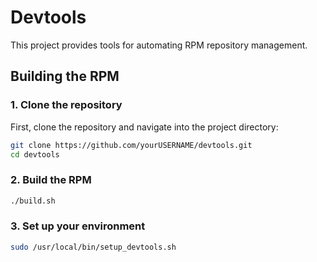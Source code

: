 # Devtools

This project provides tools for automating RPM repository management.

## Building the RPM

### 1. Clone the repository
First, clone the repository and navigate into the project directory:

```bash
git clone https://github.com/yourUSERNAME/devtools.git
cd devtools
```
### 2. Build the RPM

```bash
./build.sh
```
### 3. Set up your environment

```bash
sudo /usr/local/bin/setup_devtools.sh
```
